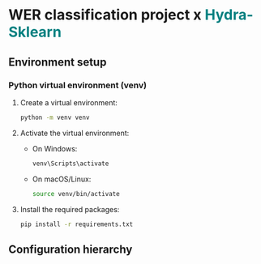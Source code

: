 # WER classification project x <font color='teal'>Hydra-Sklearn</font>

## Environment setup

### Python virtual environment (venv)

1. Create a virtual environment:

   ```bash
   python -m venv venv
   ```

2. Activate the virtual environment:
    - On Windows:

      ```bash
      venv\Scripts\activate
      ```

    - On macOS/Linux:

      ```bash
      source venv/bin/activate
      ```

3. Install the required packages:

    ```bash
    pip install -r requirements.txt
    ```

## Configuration hierarchy
